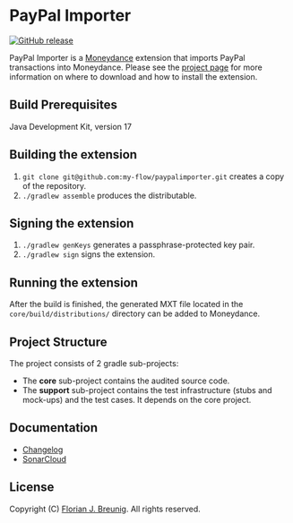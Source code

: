 # PayPal Importer
[![GitHub release](https://img.shields.io/github/v/release/my-flow/paypalimporter)](https://github.com/my-flow/paypalimporter/releases/latest)

PayPal Importer is a [Moneydance](http://www.moneydance.com) extension that
imports PayPal transactions into Moneydance. Please see the
[project page](https://www.my-flow.com/paypalimporter/) for more information
on where to download and how to install the extension.

## Build Prerequisites
Java Development Kit, version 17

## Building the extension
1. `git clone git@github.com:my-flow/paypalimporter.git` creates a copy of the
repository.
2. `./gradlew assemble` produces the distributable.

## Signing the extension
1. `./gradlew genKeys` generates a passphrase-protected key pair.
2. `./gradlew sign` signs the extension.

## Running the extension
After the build is finished, the generated MXT file located in the 
`core/build/distributions/` directory can be added to Moneydance.

## Project Structure
The project consists of 2 gradle sub-projects:
- The **core** sub-project contains the audited source code.
- The **support** sub-project contains the test infrastructure (stubs and
mock-ups) and the test cases. It depends on the core project.

## Documentation
* [Changelog](CHANGELOG.md)
* [SonarCloud](https://sonarcloud.io/project/overview?id=my-flow_paypalimporter)

## License
Copyright (C) [Florian J. Breunig](http://www.my-flow.com).
All rights reserved.
